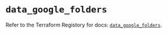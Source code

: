 # `data_google_folders`

Refer to the Terraform Registory for docs: [`data_google_folders`](https://registry.terraform.io/providers/hashicorp/google/4.82.0/docs/data-sources/folders).
